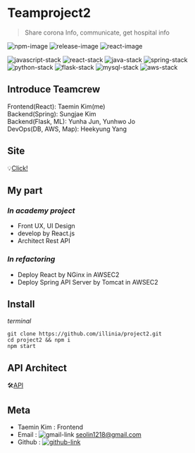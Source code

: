 # Teamproject2
> Share corona Info, communicate, get hospital info

![npm-image]
![release-image]
![react-image]

![javascript-stack]
![react-stack]
![java-stack]
![spring-stack]
![python-stack]
![flask-stack]
![mysql-stack]
![aws-stack]

## Introduce Teamcrew
Frontend(React): Taemin Kim(me)<br>
Backend(Spring): Sungjae Kim<br>
Backend(Flask, ML): Yunha Jun, Yunhwo Jo<br>
DevOps(DB, AWS, Map): Heekyung Yang<br>

## Site
💡[Click!](http://d3dalimdv57ooz.cloudfront.net)

## My part
### *In academy project*
* Front UX, UI Design
* develop by React.js
* Architect Rest API

### *In refactoring*
* Deploy React by NGinx in AWSEC2
* Deploy Spring API Server by Tomcat in AWSEC2

## Install
*terminal*
```
git clone https://github.com/illinia/project2.git
cd project2 && npm i
npm start
```

## API Architect

🛠[API](https://purple-mandolin-9fe.notion.site/API-project2-0028bfbd91424b01a7e99535be1f3a89)

## Meta
* Taemin Kim : Frontend
* Email : ![gmail-link] seolin1218@gmail.com
* Github : [![github-link]](https://github.com/illinia)

<!-- Markdown link & img dfn's -->
[npm-image]: https://img.shields.io/badge/npm-7.15.1-orange
[release-image]: https://img.shields.io/badge/release-0.0.0-success
[react-image]: https://img.shields.io/badge/React-17.0.1-%2361dafb
[javascript-stack]: https://img.shields.io/badge/Javascript-yellow?style=flat-square&logo=JavaScript&logoColor=white
[react-stack]: https://img.shields.io/badge/React-blue?style=flat-square&logo=React&logoColor=white
[spring-stack]: https://img.shields.io/badge/Spring-6DB33F?style=flat-square&logo=Spring&logoColor=white
[java-stack]: https://img.shields.io/badge/Java-007396?style=flat-square&logo=Java&logoColor=white
[python-stack]: https://img.shields.io/badge/Python-3776AB?style=flat-square&logo=Python&logoColor=white
[flask-stack]: https://img.shields.io/badge/Flask-grey?style=flat-square&logo=Flask&logoColor=white
[aws-stack]: https://img.shields.io/badge/AwsEC2-232F3E?style=flat-square&logo=AmazonAWS&logoColor=white
[mysql-stack]: https://img.shields.io/badge/MySQL-4479A1?style=flat-square&logo=MySQL&logoColor=white
[gmail-link]: https://img.shields.io/badge/Gmail-red?style=flat-square&logo=Gmail&logoColor=white
[github-link]: https://img.shields.io/badge/Github-black?style=flat-square&logo=GitHub&logoColor=white
